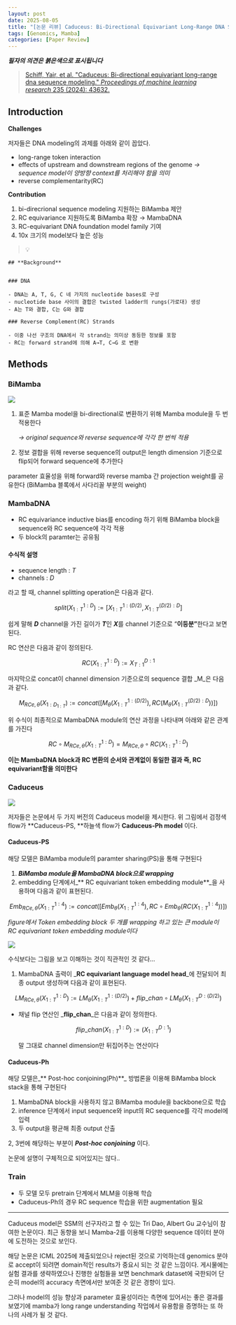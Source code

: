 ```yaml
---
layout: post
date: 2025-08-05
title: "[논문 리뷰] Caduceus: Bi-Directional Equivariant Long-Range DNA Sequence Modeling"
tags: [Genomics, Mamba]
categories: [Paper Review]
---
```


<span class="notion-red">_**필자의 의견은 붉은색으로 표시됩니다**_</span>


> [Schiff, Yair, et al. "Caduceus: Bi-directional equivariant long-range dna sequence modeling." ](https://pmc.ncbi.nlm.nih.gov/articles/PMC12189541/)[_Proceedings of machine learning research_](https://pmc.ncbi.nlm.nih.gov/articles/PMC12189541/)[ 235 (2024): 43632.](https://pmc.ncbi.nlm.nih.gov/articles/PMC12189541/)



## Introduction


**Challenges**


저자들은 DNA modeling의 과제를 아래와 같이 꼽았다.

- long-range token interaction
- effects of upstream and downstream regions of the genome 
_→ sequence model이 양방향 context를 처리해야 함을 의미_
- reverse complementarity(RC)

**Contribution**

1. bi-direcrional sequence modeling 지원하는 BiMamba 제안
1. RC equivariance 지원하도록 BiMamba 확장 → MambaDNA
1. RC-equivariant DNA foundation model family 기여
1. 10x 크기의 model보다 높은 성능

> 💡 


	## **Background**


	### DNA

	- DNA는 A, T, G, C 네 가지의 nucleotide bases로 구성
	- nucleotide base 사이의 결합은 twisted ladder의 rungs(가로대) 생성
	- A는 T와 결합, C는 G와 결합

	### Reverse Complement(RC) Strands

	- 이중 나선 구조의 DNA에서 각 strand는 의미상 동등한 정보를 포함
	- RC는 forward strand에 의해 A→T, C→G 로 변환


## Methods



### BiMamba


![](https://prod-files-secure.s3.us-west-2.amazonaws.com/542b861c-36a8-4051-84e5-8804b6728dba/2c247d59-7815-4980-99f0-8f0d21f445a7/image.png?X-Amz-Algorithm=AWS4-HMAC-SHA256&X-Amz-Content-Sha256=UNSIGNED-PAYLOAD&X-Amz-Credential=ASIAZI2LB4666VZIYBWB%2F20250927%2Fus-west-2%2Fs3%2Faws4_request&X-Amz-Date=20250927T190114Z&X-Amz-Expires=3600&X-Amz-Security-Token=IQoJb3JpZ2luX2VjECMaCXVzLXdlc3QtMiJHMEUCICOFjh5u%2Ba7fV7b%2F2HYxaB227DDu%2FJtpsHNhYdn%2BWnFXAiEA2yK%2BMqoMz1FoT20z9IOH11PHR41BCefYacmGerssfYkqiAQIrP%2F%2F%2F%2F%2F%2F%2F%2F%2F%2FARAAGgw2Mzc0MjMxODM4MDUiDD7JMS8sl0aM0eXcgCrcA9YK41h%2BJR7Q9bcFnZMjbcqmIB%2Bj42kR4rg9VaxdqOXPiRu%2F0hBmf6563uvzEZ7OlGi12KYNTuNkFS2GRXiAZxrt8DSrBjAht4LXnkCq5CV1SY4ZzeBVBVXgZtlilL8Y3pM5ap0qWYxf8s9oMv0vRBp3PEmWZvpMG8tpGH9CenHP%2Bxf5SdLCOGD4Y0ITWWiop1F3AYac6n6HFYx3t4kAHgAsXggOegvNRwCzS886nP7%2FyG2SDZhbHXKgaPSAytjYP%2BNOqGo0bAYCPM3guv8k206LNXocyrd9JltWYHt7gggEnscUBncvmV7nJ9JbZkNWHWLeCp9eLIVN8GiYCfDC3WO1RQ2eUYtK7FjpxgcEQ8uH1RVPXL6O%2FwXDE941eQ7CMtGyU1FuL0j2%2BTlC2hWpsscgXCm8eSRR49nRddT65xsUtTL4yttuXa5j4VCoQQ4%2BG2KEIgin0QLQ8mr19i9CDwoymIl%2FkzZJcT1u1Pv%2FZ78Sh9SI4d7okz6ju6lKNKASL2%2B3ikPgR1LBJJ%2FHy591HJYcMT1asX9Tz%2FnxFv4H6kIoKJqAgLnlyVHZ%2FPKb%2Fq9xOU2d175xiImiY9dOuGbtCieiSildynRjYqm6wzYN5tfWpUiBrLbUUDE9TSMBMJnn4MYGOqUBzgJxVhf6b9xkihkUL4WZVq%2Fq5lPKkuCyX6gY1Kto3VIY9ztVLhWHnl8ntMD3KnLBO1QYyRX7Ky5EkBMqz2kiCD9FHnEfyQpgPkM0LWo4KCY9ZxOBQ9JMmB%2B4HTsIrkH9Wl9lMJ5QpObtyUiQpGAPpkAG%2F3oZp%2FrKwQyi4lMcf0FPd%2F6c9wrAMDX%2FljX055d%2BjCw%2BsQ8%2F7LUAahJA7L02bOJiVxZZ&X-Amz-Signature=2e8824868c41a40f8a2086bb5141e996987fe46f5693603794cbd8a55008c543&X-Amz-SignedHeaders=host&x-amz-checksum-mode=ENABLED&x-id=GetObject)

1. 표준 Mamba model을 bi-directional로 변환하기 위해 Mamba module을 두 번 적용한다

	_→ original sequence와 reverse sequence에 각각 한 번씩 적용_

1. 정보 결합을 위해 reverse sequence의 output은 length dimension 기준으로 flip되어 forward sequence에 추가한다

parameter 효율성을 위해 forward와 reverse mamba 간 projection weight를 공유한다 (BiMamba 블록에서 사다리꼴 부분의 weight)



### MambaDNA

- RC equivariance inductive bias를 encoding 하기 위해 BiMamba block을 sequence와 RC sequence에 각각 적용
- 두 block의 paramter는 공유됨


#### 수식적 설명

- sequence length : _T_
- channels : _D_

라고 할 때,  channel splitting operation은 다음과 같다.


$$
split(X^{1:D}_{1:T}):=[X^{1:(D/2)}_{1:T},X^{(D/2):D}_{1:T}]
$$


<span class="notion-red">쉽게 말해 </span><span class="notion-red">_**D**_</span><span class="notion-red"> channel을 가진 길이가 </span><span class="notion-red">_**T**_</span><span class="notion-red">인 </span><span class="notion-red">_**X**_</span><span class="notion-red">를 channel 기준으로 “</span><span class="notion-red">**이등분”**</span><span class="notion-red">한다고 보면 된다.</span>


RC 연산은 다음과 같이 정의된다.


$$
RC(X^{1:D}_{1:T}):=X^{D:1}_{T:1}
$$


마지막으로 concat이 channel dimension 기준으로의 sequence 결합 _M_은 다음과 같다.


$$
M_{RCe,\theta}(X_{1:D_{1:T}}):=concat([M_{\theta}(X^{1:(D/2)}_{1:T}),RC(M_{\theta}(X^{(D/2):D}_{1:T}))])
$$


위 수식이 최종적으로 MambaDNA module의 연산 과정을 나타내며 아래와 같은 관계를 가진다


$$
RC\circ M_{RCe,\theta}(X^{1:D}_{1:T}) = M_{RCe,\theta} \circ RC(X^{1:D}_{1:T})
$$


**이는 MambaDNA block과 RC 변환의 순서와 관계없이 동일한 결과 즉, RC equivariant함을 의미한다**



### Caduceus


![](https://prod-files-secure.s3.us-west-2.amazonaws.com/542b861c-36a8-4051-84e5-8804b6728dba/f94a60d7-8145-473b-aef9-7c68d3ec604a/image.png?X-Amz-Algorithm=AWS4-HMAC-SHA256&X-Amz-Content-Sha256=UNSIGNED-PAYLOAD&X-Amz-Credential=ASIAZI2LB4666VZIYBWB%2F20250927%2Fus-west-2%2Fs3%2Faws4_request&X-Amz-Date=20250927T190114Z&X-Amz-Expires=3600&X-Amz-Security-Token=IQoJb3JpZ2luX2VjECMaCXVzLXdlc3QtMiJHMEUCICOFjh5u%2Ba7fV7b%2F2HYxaB227DDu%2FJtpsHNhYdn%2BWnFXAiEA2yK%2BMqoMz1FoT20z9IOH11PHR41BCefYacmGerssfYkqiAQIrP%2F%2F%2F%2F%2F%2F%2F%2F%2F%2FARAAGgw2Mzc0MjMxODM4MDUiDD7JMS8sl0aM0eXcgCrcA9YK41h%2BJR7Q9bcFnZMjbcqmIB%2Bj42kR4rg9VaxdqOXPiRu%2F0hBmf6563uvzEZ7OlGi12KYNTuNkFS2GRXiAZxrt8DSrBjAht4LXnkCq5CV1SY4ZzeBVBVXgZtlilL8Y3pM5ap0qWYxf8s9oMv0vRBp3PEmWZvpMG8tpGH9CenHP%2Bxf5SdLCOGD4Y0ITWWiop1F3AYac6n6HFYx3t4kAHgAsXggOegvNRwCzS886nP7%2FyG2SDZhbHXKgaPSAytjYP%2BNOqGo0bAYCPM3guv8k206LNXocyrd9JltWYHt7gggEnscUBncvmV7nJ9JbZkNWHWLeCp9eLIVN8GiYCfDC3WO1RQ2eUYtK7FjpxgcEQ8uH1RVPXL6O%2FwXDE941eQ7CMtGyU1FuL0j2%2BTlC2hWpsscgXCm8eSRR49nRddT65xsUtTL4yttuXa5j4VCoQQ4%2BG2KEIgin0QLQ8mr19i9CDwoymIl%2FkzZJcT1u1Pv%2FZ78Sh9SI4d7okz6ju6lKNKASL2%2B3ikPgR1LBJJ%2FHy591HJYcMT1asX9Tz%2FnxFv4H6kIoKJqAgLnlyVHZ%2FPKb%2Fq9xOU2d175xiImiY9dOuGbtCieiSildynRjYqm6wzYN5tfWpUiBrLbUUDE9TSMBMJnn4MYGOqUBzgJxVhf6b9xkihkUL4WZVq%2Fq5lPKkuCyX6gY1Kto3VIY9ztVLhWHnl8ntMD3KnLBO1QYyRX7Ky5EkBMqz2kiCD9FHnEfyQpgPkM0LWo4KCY9ZxOBQ9JMmB%2B4HTsIrkH9Wl9lMJ5QpObtyUiQpGAPpkAG%2F3oZp%2FrKwQyi4lMcf0FPd%2F6c9wrAMDX%2FljX055d%2BjCw%2BsQ8%2F7LUAahJA7L02bOJiVxZZ&X-Amz-Signature=c10bf539c8475d091b9ab83c392c5d15830e46a55c2bc6c5034c78bd04b25247&X-Amz-SignedHeaders=host&x-amz-checksum-mode=ENABLED&x-id=GetObject)


저자들은 논문에서 두 가지 버전의 Caduceus model을 제시한다. 위 그림에서 검정색 flow가 **Caduceus-PS, **하늘색 flow가 **Caduceus-Ph model** 이다.



#### Caduceus-PS


해당 모델은 BiMamba module의 paramter sharing(PS)을 통해 구현된다

1. _**BiMamba module을 MambaDNA block으로 wrapping**_
1. embedding 단계에서_** RC equivariant token embedding module**_을 사용하며 다음과 같이 표현된다.

$$
Emb_{RCe,\theta}(X^{1:4}_{1:T}):=concat([Emb_{\theta}(X^{1:4}_{1:T}),RC \circ Emb_{\theta}(RC(X^{1:4}_{1:T}))])
$$


_figure에서 Token embedding block 두 개를 wrapping 하고 있는 큰 module이 RC equivariant token embedding module이다_


![](https://prod-files-secure.s3.us-west-2.amazonaws.com/542b861c-36a8-4051-84e5-8804b6728dba/b175e4da-71eb-4e91-8c23-a06dabe673c9/image.png?X-Amz-Algorithm=AWS4-HMAC-SHA256&X-Amz-Content-Sha256=UNSIGNED-PAYLOAD&X-Amz-Credential=ASIAZI2LB4666VZIYBWB%2F20250927%2Fus-west-2%2Fs3%2Faws4_request&X-Amz-Date=20250927T190115Z&X-Amz-Expires=3600&X-Amz-Security-Token=IQoJb3JpZ2luX2VjECMaCXVzLXdlc3QtMiJHMEUCICOFjh5u%2Ba7fV7b%2F2HYxaB227DDu%2FJtpsHNhYdn%2BWnFXAiEA2yK%2BMqoMz1FoT20z9IOH11PHR41BCefYacmGerssfYkqiAQIrP%2F%2F%2F%2F%2F%2F%2F%2F%2F%2FARAAGgw2Mzc0MjMxODM4MDUiDD7JMS8sl0aM0eXcgCrcA9YK41h%2BJR7Q9bcFnZMjbcqmIB%2Bj42kR4rg9VaxdqOXPiRu%2F0hBmf6563uvzEZ7OlGi12KYNTuNkFS2GRXiAZxrt8DSrBjAht4LXnkCq5CV1SY4ZzeBVBVXgZtlilL8Y3pM5ap0qWYxf8s9oMv0vRBp3PEmWZvpMG8tpGH9CenHP%2Bxf5SdLCOGD4Y0ITWWiop1F3AYac6n6HFYx3t4kAHgAsXggOegvNRwCzS886nP7%2FyG2SDZhbHXKgaPSAytjYP%2BNOqGo0bAYCPM3guv8k206LNXocyrd9JltWYHt7gggEnscUBncvmV7nJ9JbZkNWHWLeCp9eLIVN8GiYCfDC3WO1RQ2eUYtK7FjpxgcEQ8uH1RVPXL6O%2FwXDE941eQ7CMtGyU1FuL0j2%2BTlC2hWpsscgXCm8eSRR49nRddT65xsUtTL4yttuXa5j4VCoQQ4%2BG2KEIgin0QLQ8mr19i9CDwoymIl%2FkzZJcT1u1Pv%2FZ78Sh9SI4d7okz6ju6lKNKASL2%2B3ikPgR1LBJJ%2FHy591HJYcMT1asX9Tz%2FnxFv4H6kIoKJqAgLnlyVHZ%2FPKb%2Fq9xOU2d175xiImiY9dOuGbtCieiSildynRjYqm6wzYN5tfWpUiBrLbUUDE9TSMBMJnn4MYGOqUBzgJxVhf6b9xkihkUL4WZVq%2Fq5lPKkuCyX6gY1Kto3VIY9ztVLhWHnl8ntMD3KnLBO1QYyRX7Ky5EkBMqz2kiCD9FHnEfyQpgPkM0LWo4KCY9ZxOBQ9JMmB%2B4HTsIrkH9Wl9lMJ5QpObtyUiQpGAPpkAG%2F3oZp%2FrKwQyi4lMcf0FPd%2F6c9wrAMDX%2FljX055d%2BjCw%2BsQ8%2F7LUAahJA7L02bOJiVxZZ&X-Amz-Signature=d6b13b472d53c645fbcca872c7ca42c096aa5fd0e6223d8dc6bc474c20478360&X-Amz-SignedHeaders=host&x-amz-checksum-mode=ENABLED&x-id=GetObject)


<span class="notion-red">수식보다는 그림을 보고 이해하는 것이 직관적인 것 같다…</span>

1. MambaDNA 출력이 _**RC equivariant language model head**_에 전달되어 최종 output 생성하며 다음과 같이 표현된다.

$$
LM_{RCe,\theta}(X^{1:D}_{1:T}):= LM_{\theta}(X^{1:(D/2)}_{1:T})+flip\_chan\circ LM_{\theta}(X^{D:(D/2)}_{1:T})
$$

- 채널 flip 연산인 _**flip\_chan**_은 다음과 같이 정의한다.

	$$
	flip\_chan(X^{1:D}_{1:T}):=(X^{D:1}_{1:T})
	$$


	말 그대로 channel dimension만 뒤집어주는 연산이다



#### Caduceus-Ph


해당 모델은_** Post-hoc conjoining(Ph)**_ 방법론을 이용해 BiMamba block stack을 통해 구현된다

1. MambaDNA block을 사용하지 않고 BiMamba module을 backbone으로 학습
1. inference 단계에서 input sequence와 input의 RC sequence를 각각 model에 입력
1. 두 output을 평균해 최종 output 산출

2, 3번에 해당하는 부분이 _**Post-hoc conjoining**_ 이다.


<span class="notion-red">논문에 설명이 구체적으로 되어있지는 않다..</span>



### Train

- 두 모델 모두 pretrain 단계에서 MLM을 이용해 학습
- Caduceus-Ph의 경우 RC sequence 학습을 위한 augmentation 필요

---


<span class="notion-red">Caduceus model은 SSM의 선구자라고 할 수 있는 Tri Dao, Albert Gu 교수님이 참여한 논문이다. 최근 동향을 보니 Mamba-2를 이용해 다양한 sequence 데이터 분야에 도전하는 것으로 보인다.</span>


<span class="notion-red">해당 논문은 ICML 2025에 제출되었으나 reject된 것으로 기억하는데 genomics 분야로 accept이 되려면 domain적인 results가 중요시 되는 것 같은 느낌이다. 게시물에는 실험 결과를 생략하였으나 진행한 실험들을 보면 benchmark dataset에 국한되어 단순히 model의 accuracy 측면에서만 보여준 것 같은 경향이 있다.</span>


<span class="notion-red">그러나 model의 성능 향상과 parameter 효율성이라는 측면에 있어서는 좋은 결과를 보였기에 mamba가 long range understanding 작업에서 유용함을 증명하는 또 하나의 사례가 될 것 같다.</span>

